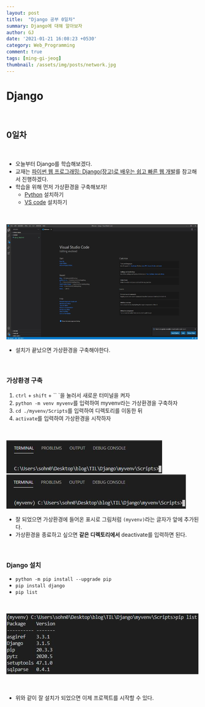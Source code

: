 ```yaml
---
layout: post
title:  "Django 공부 0일차"
summary: Django에 대해 알아보자
author: GJ
date: '2021-01-21 16:08:23 +0530'
category: Web_Programming
comment: true
tags: [ming-gi-jeog]
thumbnail: /assets/img/posts/network.jpg
---
```


# Django

　

## 0일차

　

* 오늘부터 Django를 학습해보겠다.
* 교재는 [파이썬 웹 프로그래밍: Django(장고)로 배우는 쉽고 빠른 웹 개발](https://www.hanbit.co.kr/store/books/look.php?p_code=B5790464800)를 참고해서 진행하겠다.
* 학습을 위해 먼저 가상환경을 구축해보자!
  * [Python](https://www.python.org/) 설치하기
  * [VS code](https://code.visualstudio.com/) 설치하기

　

<img src="https://github.com/sohn0356-git/sohn0356-git.github.io/blob/master/_posts/md-images/django_0%EC%9D%BC%EC%B0%A8_01.JPG?raw=true" height = "300" width="500">

* 설치가 끝났으면 가상환경을 구축해야한다.

　

### 가상환경 구축

1. `ctrl` + `shift` + `` `을 눌러서 새로운 터미널을 켜자
2. `python -m venv myvenv`를 입력하여 myvenv라는 가상환경을 구축하자
3. `cd ./myvenv/Scripts`를 입력하여 디렉토리를 이동한 뒤
4. `activate`를 입력하여 가상환경을 시작하자


　

<img src="https://github.com/sohn0356-git/sohn0356-git.github.io/blob/master/_posts/md-images/django_0%EC%9D%BC%EC%B0%A8_02.JPG?raw=true">

<img src="https://github.com/sohn0356-git/sohn0356-git.github.io/blob/master/_posts/md-images/django_0%EC%9D%BC%EC%B0%A8_03.JPG?raw=true">

* 잘 되었으면 가상환경에 들어온 표시로 그림처럼 `(myvenv)`라는 글자가 앞에 추가된다.
* 가상환경을 종료하고 싶으면 **같은 디렉토리에서** deactivate를 입력하면 된다.

　

### Django 설치

* `python -m pip install --upgrade pip`
* `pip install django`
* `pip list`

　

<img src="https://github.com/sohn0356-git/sohn0356-git.github.io/blob/master/_posts/md-images/django_0%EC%9D%BC%EC%B0%A8_04.JPG?raw=true">

　

* 위와 같이 잘 설치가 되었으면 이제 프로젝트를 시작할 수 있다.